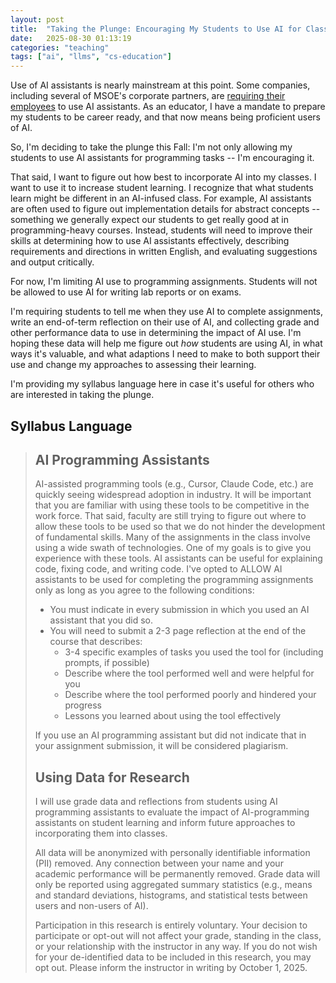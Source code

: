 ```yaml
---
layout: post
title:  "Taking the Plunge: Encouraging My Students to Use AI for Class"
date:   2025-08-30 01:13:19
categories: "teaching"
tags: ["ai", "llms", "cs-education"]
---
```


Use of AI assistants is nearly mainstream at this point.  Some companies, including several of MSOE's corporate partners, are [requiring their employees](https://www.washingtonpost.com/business/2025/06/03/ai-workplace-duolingo-shopify-employees/)
to use AI assistants. As an educator, I have a mandate to prepare my students to be career ready, and that now means being proficient users of AI.

So, I'm deciding to take the plunge this Fall: I'm not only allowing my students to use AI assistants for programming tasks -- I'm encouraging it.

That said, I want to figure out how best to incorporate AI into my classes.  I want to use it to increase student learning.  I recognize that what students learn
might be different in an AI-infused class.  For example, AI assistants are often used to figure out implementation details for abstract concepts -- something
we generally expect our students to get really good at in programming-heavy courses.  Instead, students will need to improve their skills at 
determining how to use AI assistants effectively, describing requirements and directions in written English, and evaluating suggestions and output critically.

For now, I'm limiting AI use to programming assignments.  Students will not be allowed to use AI for writing lab reports or on exams.

I'm requiring students to tell me when they use AI to complete assignments, write an end-of-term reflection on their use of AI, and collecting grade
and other performance data to use in determining the impact of AI use.  I'm hoping these data will help me figure out *how* students are using AI,
in what ways it's valuable, and what adaptions I need to make to both support their use and change my approaches to assessing their learning.

I'm providing my syllabus language here in case it's useful for others who are interested in taking the plunge.

## Syllabus Language

> ## AI Programming Assistants
> AI-assisted programming tools (e.g., Cursor, Claude Code, etc.) are quickly seeing widespread adoption in industry.  It will be
> important that you are familiar with using these tools to be competitive in the work force.  That said, faculty are still trying to
> figure out where to allow these tools to be used so that we do not hinder the development of fundamental skills.  Many of the assignments
> in the class involve using a wide swath of technologies.  One of my goals is to give you experience with these tools.  AI assistants can
> be useful for explaining code, fixing code, and writing code.  I've opted to ALLOW AI assistants to be used for completing the programming
> assignments only as long as you agree to the following conditions:
> * You must indicate in every submission in which you used an AI assistant that you did so.
> * You will need to submit a 2-3 page reflection at the end of the course that describes:
>   * 3-4 specific examples of tasks you used the tool for (including prompts, if possible)
>   * Describe where the tool performed well and were helpful for you
>   * Describe where the tool performed poorly and hindered your progress
>   * Lessons you learned about using the tool effectively 
>
> If you use an AI programming assistant but did not indicate that in your assignment submission, it will be considered plagiarism.
>
> ## Using Data for Research
> I will use grade data and reflections from students using AI programming assistants to evaluate the impact of AI-programming assistants on student learning and inform future approaches to incorporating them into classes.
>
> All data will be anonymized with personally identifiable information (PII) removed.  Any connection between your name and your academic performance will be permanently removed.  Grade data will only be reported using aggregated summary statistics (e.g., means and standard deviations, histograms, and statistical tests between users and non-users of AI).
>
> Participation in this research is entirely voluntary. Your decision to participate or opt-out will not affect your grade, standing in the class, or your relationship with the instructor in any way. If you do not wish for your de-identified data to be included in this research, you may opt out. Please inform the instructor in writing by October 1, 2025.
